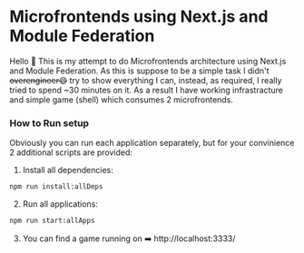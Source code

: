# Microfrontends using Next.js and Module Federation

Hello 👋
This is my attempt to do Microfrontends architecture using Next.js and Module Federation.
As this is suppose to be a simple task I didn't ~~overengineer😄~~ try to show everything I can, instead, as required, I really tried to spend ~30 minutes on it.
As a result I have working infrastracture and simple game (shell) which consumes 2 microfrontends.

### How to Run setup

Obviously you can run each application separately, but for your convinience 2 additional scripts are provided:

1. Install all dependencies:

```sh
npm run install:allDeps
```

2. Run all applications:

```sh
npm run start:allApps
```

3. You can find a game running on ➡️ http://localhost:3333/
